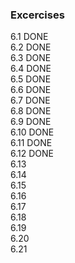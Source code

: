 ### Excercises
6.1 DONE  
6.2 DONE  
6.3 DONE  
6.4 DONE  
6.5 DONE  
6.6 DONE  
6.7 DONE  
6.8 DONE  
6.9 DONE  
6.10 DONE  
6.11 DONE  
6.12 DONE  
6.13  
6.14  
6.15  
6.16  
6.17  
6.18  
6.19  
6.20  
6.21  
